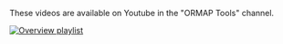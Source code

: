 These videos are available on Youtube in the "ORMAP Tools" channel.

[![Overview playlist](https://youtube.com/embed/-og4oB9QDJw/0.jpg)](https://youtu.be/playlist?list=PLOvsczC41I8ZbmCx709fCed38b8ZU4DUf)